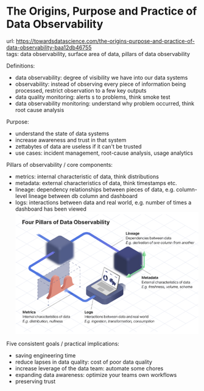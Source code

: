 # The Origins, Purpose and Practice of Data Observability

url: <https://towardsdatascience.com/the-origins-purpose-and-practice-of-data-observability-baa12db46755> \
tags: data observability, surface area of data, pillars of data observability

Definitions:

- data observability: degree of visibility we have into our data systems
- observability: instead of observing every piece of information being processed, restrict observation to a few key outputs
- data quality monitoring: alerts s to problems, think smoke test
- data observability monitoring: understand why problem occurred, think root cause analysis

Purpose:

- understand the state of data systems
- increase awareness and trust in that system
- zettabytes of data are useless if it can't be trusted
- use cases: incident management, root-cause analysis, usage analytics

Pillars of observability / core components:

- metrics: internal characteristic of data, think distributions
- metadata: external characteristics of data, think timestamps etc.
- lineage: dependency relationships between pieces of data, e.g. column-level lineage between db column and dashboard
- logs: interactions between data and real world, e.g. number of times a dashboard has been viewed
![four pillars of data observability](../src/20220907_pillars_of_data_observability.png)

Five consistent goals / practical implications:

- saving engineering time
- reduce lapses in data quality: cost of poor data quality
- increase leverage of the data team: automate some chores
- expanding data awareness: optimize your teams own workflows
- preserving trust
